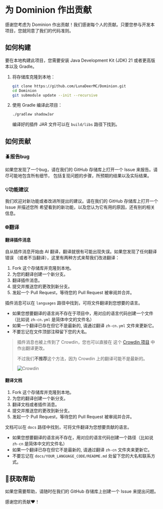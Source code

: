 # 为 Dominion 作出贡献

感谢您考虑为 Dominion 作出贡献！我们感谢每个人的贡献。只要您参与开发本项目，您就同意了我们的代码准则。

## 如何构建

要在本地构建此项目，您需要安装 Java Development Kit (JDK) 21 或者更高版本以及 Gradle。

1. 将存储库克隆到本地：

    ```bash
    git clone https://github.com/LunaDeerMC/Dominion.git
    cd Dominion
    git submodule update --init --recursive
    ```

2. 使用 Gradle 编译此项目：

    ```bash
    ./gradlew shadowJar
    ```
    编译好的插件 JAR 文件可以在 `build/libs` 路径下找到。

## 如何贡献

### 🪲报告bug

如果您发现了一个bug，请在我们的 GitHub 存储库上打开一个 Issue 来报告。请尽可能地包含所有细节，
包括复现问题的步骤，所预期的结果以及实际结果。

### 💡功能建议

我们欢迎对新功能或者改进所提出的建议。请在我们的 GitHub 存储库上打开一个 Issue 并描述您所
希望看到的新功能，以及您认为它有用的原因，还有别的相关信息。

### 🌐翻译

#### **翻译插件消息**

自从插件消息开始由 AI 翻译，翻译就很有可能出现失误。如果您发现了任何翻译错误
（或者不当翻译），这里有两种方式来帮我们改进翻译：

1. Fork 这个存储库并克隆到本地。
2. 为您的翻译创建一个新分支。
3. 翻译插件消息。
4. 提交并推送您的更改到新分支。
5. 发起一个 Pull Request，等待您的 Pull Request 被审阅并合并。

插件消息可以在 `languages` 路径中找到，可将文件翻译到您想要的语言。

- 如果您想要翻译的语言尚不存在于项目中，用对应的语言代码创建一个文件（比如说 `zh-cn.yml` 是简体中文的文件名）
- 如果一个翻译已存在但它不是最新的, 请通过翻译 `zh-cn.yml` 文件来更新它。
- 不要忘记在文件顶部注释留下您的大名。

> 插件消息也被上传到了 Crowdin，您也可以直接在
> 这个 [Crowdin 项目](https://crowdin.com/project/dominion) 中作出翻译更改。
>
> 不过我们**不推荐**这个方法，因为 Crowdin 上的翻译可能不是最新的。
>
> ![Crowdin](https://badges.crowdin.net/dominion/localized.svg)


#### **翻译文档**

1. Fork 这个存储库并克隆到本地。
2. 为您的翻译创建一个新分支。
3. 翻译文档或者插件消息。
4. 提交并推送您的更改到新分支。
5. 发起一个 Pull Request，等待您的 Pull Request 被审阅并合并。

文档可以在 `docs` 路径中找到，可将文件翻译为您想要贡献的语言。 
- 如果您想要翻译的语言尚不存在，用对应的语言代码创建一个路径（比如说 `zh-cn` 是简体中文的文件名）
- 如果一个翻译已存在但它不是最新的, 请通过翻译 `zh-cn` 文件夹来更新它。
- 不要忘记在 `docs/YOUR_LANGUAGE_CODE/README.md` 处留下您的大名和联系方式。

## 🫴获取帮助

如果您需要帮助，请随时在我们的 GitHub 存储库上创建一个 Issue 来提出问题。

感谢您的贡献❤！
